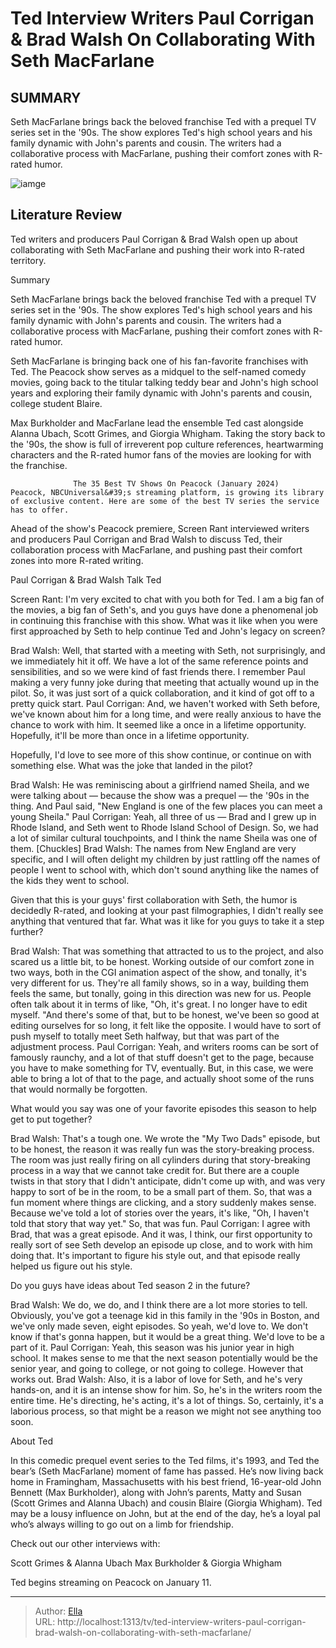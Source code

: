 # Ted Interview Writers Paul Corrigan &amp; Brad Walsh On Collaborating With Seth MacFarlane


## SUMMARY 



  Seth MacFarlane brings back the beloved franchise Ted with a prequel TV series set in the &#39;90s.   The show explores Ted&#39;s high school years and his family dynamic with John&#39;s parents and cousin.   The writers had a collaborative process with MacFarlane, pushing their comfort zones with R-rated humor.  

![iamge]()

## Literature Review
Ted writers and producers Paul Corrigan &amp; Brad Walsh open up about collaborating with Seth MacFarlane and pushing their work into R-rated territory.


Summary

  Seth MacFarlane brings back the beloved franchise Ted with a prequel TV series set in the &#39;90s.   The show explores Ted&#39;s high school years and his family dynamic with John&#39;s parents and cousin.   The writers had a collaborative process with MacFarlane, pushing their comfort zones with R-rated humor.  





Seth MacFarlane is bringing back one of his fan-favorite franchises with Ted. The Peacock show serves as a midquel to the self-named comedy movies, going back to the titular talking teddy bear and John&#39;s high school years and exploring their family dynamic with John&#39;s parents and cousin, college student Blaire.




Max Burkholder and MacFarlane lead the ensemble Ted cast alongside Alanna Ubach, Scott Grimes, and Giorgia Whigham. Taking the story back to the &#39;90s, the show is full of irreverent pop culture references, heartwarming characters and the R-rated humor fans of the movies are looking for with the franchise.

                  The 35 Best TV Shows On Peacock (January 2024)   Peacock, NBCUniversal&#39;s streaming platform, is growing its library of exclusive content. Here are some of the best TV series the service has to offer.    

Ahead of the show&#39;s Peacock premiere, Screen Rant interviewed writers and producers Paul Corrigan and Brad Walsh to discuss Ted, their collaboration process with MacFarlane, and pushing past their comfort zones into more R-rated writing.


 Paul Corrigan &amp; Brad Walsh Talk Ted 
          




Screen Rant: I&#39;m very excited to chat with you both for Ted. I am a big fan of the movies, a big fan of Seth&#39;s, and you guys have done a phenomenal job in continuing this franchise with this show. What was it like when you were first approached by Seth to help continue Ted and John&#39;s legacy on screen?


Brad Walsh: Well, that started with a meeting with Seth, not surprisingly, and we immediately hit it off. We have a lot of the same reference points and sensibilities, and so we were kind of fast friends there. I remember Paul making a very funny joke during that meeting that actually wound up in the pilot. So, it was just sort of a quick collaboration, and it kind of got off to a pretty quick start.
Paul Corrigan: And, we haven&#39;t worked with Seth before, we&#39;ve known about him for a long time, and were really anxious to have the chance to work with him. It seemed like a once in a lifetime opportunity. Hopefully, it&#39;ll be more than once in a lifetime opportunity.





Hopefully, I&#39;d love to see more of this show continue, or continue on with something else. What was the joke that landed in the pilot?


Brad Walsh: He was reminiscing about a girlfriend named Sheila, and we were talking about — because the show was a prequel — the &#39;90s in the thing. And Paul said, &#34;New England is one of the few places you can meet a young Sheila.&#34;
Paul Corrigan: Yeah, all three of us — Brad and I grew up in Rhode Island, and Seth went to Rhode Island School of Design. So, we had a lot of similar cultural touchpoints, and I think the name Sheila was one of them. [Chuckles]
Brad Walsh: The names from New England are very specific, and I will often delight my children by just rattling off the names of people I went to school with, which don&#39;t sound anything like the names of the kids they went to school.


          




Given that this is your guys&#39; first collaboration with Seth, the humor is decidedly R-rated, and looking at your past filmographies, I didn&#39;t really see anything that ventured that far. What was it like for you guys to take it a step further?


Brad Walsh: That was something that attracted to us to the project, and also scared us a little bit, to be honest. Working outside of our comfort zone in two ways, both in the CGI animation aspect of the show, and tonally, it&#39;s very different for us. They&#39;re all family shows, so in a way, building them feels the same, but tonally, going in this direction was new for us. People often talk about it in terms of like, &#34;Oh, it&#39;s great. I no longer have to edit myself. &#34;And there&#39;s some of that, but to be honest, we&#39;ve been so good at editing ourselves for so long, it felt like the opposite. I would have to sort of push myself to totally meet Seth halfway, but that was part of the adjustment process.
Paul Corrigan: Yeah, and writers rooms can be sort of famously raunchy, and a lot of that stuff doesn&#39;t get to the page, because you have to make something for TV, eventually. But, in this case, we were able to bring a lot of that to the page, and actually shoot some of the runs that would normally be forgotten.





What would you say was one of your favorite episodes this season to help get to put together?


Brad Walsh: That&#39;s a tough one. We wrote the &#34;My Two Dads&#34; episode, but to be honest, the reason it was really fun was the story-breaking process. The room was just really firing on all cylinders during that story-breaking process in a way that we cannot take credit for. But there are a couple twists in that story that I didn&#39;t anticipate, didn&#39;t come up with, and was very happy to sort of be in the room, to be a small part of them. So, that was a fun moment where things are clicking, and a story suddenly makes sense. Because we&#39;ve told a lot of stories over the years, it&#39;s like, &#34;Oh, I haven&#39;t told that story that way yet.&#34; So, that was fun.
Paul Corrigan: I agree with Brad, that was a great episode. And it was, I think, our first opportunity to really sort of see Seth develop an episode up close, and to work with him doing that. It&#39;s important to figure his style out, and that episode really helped us figure out his style.





Do you guys have ideas about Ted season 2 in the future?


Brad Walsh: We do, we do, and I think there are a lot more stories to tell. Obviously, you&#39;ve got a teenage kid in this family in the &#39;90s in Boston, and we&#39;ve only made seven, eight episodes. So yeah, we&#39;d love to. We don&#39;t know if that&#39;s gonna happen, but it would be a great thing. We&#39;d love to be a part of it.
Paul Corrigan: Yeah, this season was his junior year in high school. It makes sense to me that the next season potentially would be the senior year, and going to college, or not going to college. However that works out.
Brad Walsh: Also, it is a labor of love for Seth, and he&#39;s very hands-on, and it is an intense show for him. So, he&#39;s in the writers room the entire time. He&#39;s directing, he&#39;s acting, it&#39;s a lot of things. So, certainly, it&#39;s a laborious process, so that might be a reason we might not see anything too soon.




 About Ted 
         




In this comedic prequel event series to the Ted films, it&#39;s 1993, and Ted the bear’s (Seth MacFarlane) moment of fame has passed. He’s now living back home in Framingham, Massachusetts with his best friend, 16-year-old John Bennett (Max Burkholder), along with John’s parents, Matty and Susan (Scott Grimes and Alanna Ubach) and cousin Blaire (Giorgia Whigham). Ted may be a lousy influence on John, but at the end of the day, he’s a loyal pal who’s always willing to go out on a limb for friendship.

Check out our other interviews with:

  Scott Grimes &amp; Alanna Ubach   Max Burkholder &amp; Giorgia Whigham  



Ted begins streaming on Peacock on January 11.






---

> Author: [Ella](https://instagram.hk.cn/)  
> URL: http://localhost:1313/tv/ted-interview-writers-paul-corrigan-brad-walsh-on-collaborating-with-seth-macfarlane/  

